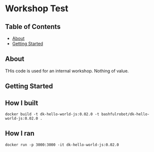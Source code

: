 # Workshop Test

## Table of Contents

- [About](#about)
- [Getting Started](#getting_started)

## About <a name = "about"></a>

THis code is used for an internal workshop. Nothing of value.

## Getting Started <a name = "getting_started"></a>

## How I built

```
docker build -t dk-hello-world-js:0.02.0 -t bashfulrobot/dk-hello-world-js:0.02.0 .
```

## How I ran

```
docker run -p 3000:3000 -it dk-hello-world-js:0.02.0
```
